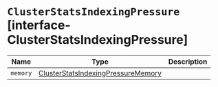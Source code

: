 # `ClusterStatsIndexingPressure` [interface-ClusterStatsIndexingPressure]

| Name | Type | Description |
| - | - | - |
| `memory` | [ClusterStatsIndexingPressureMemory](./ClusterStatsIndexingPressureMemory.md) | &nbsp; |
